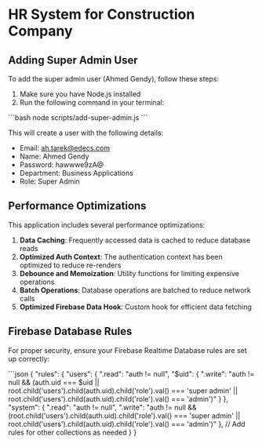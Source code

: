 # HR System for Construction Company

## Adding Super Admin User

To add the super admin user (Ahmed Gendy), follow these steps:

1. Make sure you have Node.js installed
2. Run the following command in your terminal:

\`\`\`bash
node scripts/add-super-admin.js
\`\`\`

This will create a user with the following details:
- Email: ah.tarek@edecs.com
- Name: Ahmed Gendy
- Password: hawwwe9zA@
- Department: Business Applications
- Role: Super Admin

## Performance Optimizations

This application includes several performance optimizations:

1. **Data Caching**: Frequently accessed data is cached to reduce database reads
2. **Optimized Auth Context**: The authentication context has been optimized to reduce re-renders
3. **Debounce and Memoization**: Utility functions for limiting expensive operations
4. **Batch Operations**: Database operations are batched to reduce network calls
5. **Optimized Firebase Data Hook**: Custom hook for efficient data fetching

## Firebase Database Rules

For proper security, ensure your Firebase Realtime Database rules are set up correctly:

\`\`\`json
{
  "rules": {
    "users": {
      ".read": "auth != null",
      "$uid": {
        ".write": "auth != null && (auth.uid === $uid || root.child('users').child(auth.uid).child('role').val() === 'super admin' || root.child('users').child(auth.uid).child('role').val() === 'admin')"
      }
    },
    "system": {
      ".read": "auth != null",
      ".write": "auth != null && (root.child('users').child(auth.uid).child('role').val() === 'super admin' || root.child('users').child(auth.uid).child('role').val() === 'admin')"
    },
    // Add rules for other collections as needed
  }
}
